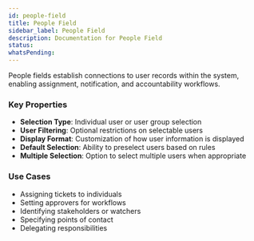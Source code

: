 ```yaml
---
id: people-field
title: People Field
sidebar_label: People Field
description: Documentation for People Field
status: 
whatsPending: 
---
```


People fields establish connections to user records within the system, enabling assignment, notification, and accountability workflows.

### Key Properties
- **Selection Type**: Individual user or user group selection
- **User Filtering**: Optional restrictions on selectable users
- **Display Format**: Customization of how user information is displayed
- **Default Selection**: Ability to preselect users based on rules
- **Multiple Selection**: Option to select multiple users when appropriate

### Use Cases
- Assigning tickets to individuals
- Setting approvers for workflows
- Identifying stakeholders or watchers
- Specifying points of contact
- Delegating responsibilities
